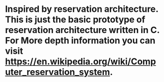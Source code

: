 # Inspired by reservation architecture. This is just the basic prototype of reservation architecture written in C. For More depth information you can visit **https://en.wikipedia.org/wiki/Computer_reservation_system.**


